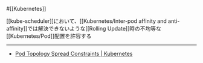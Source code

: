#[[Kubernetes]]

[[kube-scheduler]]において、[[Kubernetes/Inter-pod affinity and anti-affinity]]では解決できないような[[Rolling Update]]時の不均等な[[Kubernetes/Pod]]配置を許容する

---

- [Pod Topology Spread Constraints | Kubernetes](https://kubernetes.io/docs/concepts/scheduling-eviction/topology-spread-constraints/)